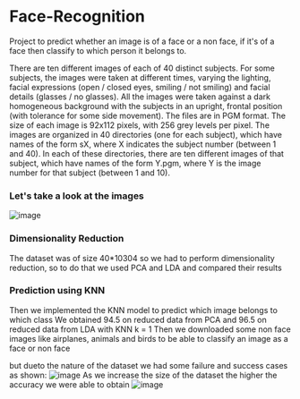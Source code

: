# Face-Recognition
Project to predict whether an image is of a face or a non face, if it's of a face then classify to which person it belongs to.

There are ten different images of each of 40 distinct subjects. For some subjects, the images were taken at different times, varying the lighting, facial expressions (open / closed eyes, smiling / not smiling) and facial details (glasses / no glasses). 
All the images were taken against a dark homogeneous background with the subjects in an upright, frontal position (with tolerance for some side movement). The files are in PGM format. The size of each image is 92x112 pixels, with 256 grey levels per pixel. The images are organized in 40 directories (one for each 
subject), which have names of the form sX, where X indicates the subject number (between 1 and 40). In each of these directories, there are ten different images of that subject, which have names of the form Y.pgm, where Y is the image number for that subject (between 1 and 10).

### Let's take a look at the images
![image](images/1.jpg)

### Dimensionality Reduction
The dataset was of size 40*10304 so we had to perform dimensionality reduction, so to do that we used PCA and LDA and compared their results

### Prediction using KNN
Then we implemented the KNN model to predict which image belongs to which class
We obtained 94.5 on reduced data from PCA and 96.5 on reduced data from LDA with KNN k = 1
Then we downloaded some non face images like airplanes, animals and birds to be able to classify an image as a face or non face

but dueto the nature of the dataset we had some failure and success cases as shown:
![image](images/3.jpg)
As we increase the size of the dataset the higher the accuracy we were able to obtain
![image](images/2.jpg)
